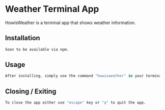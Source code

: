# Weather Terminal App
HowIsWeather is a terminal app that shows weather information.

## Installation

```bash
Soon to be available via npm.
```

## Usage

```javascript
After installing, simply use the command "howisweather" in your terminal and you will see a popup where you have to enter the name of the city you want to see weather.
```

## Closing / Exiting

```bash
To close the app either use "escape" key or "q" to quit the app.
```
